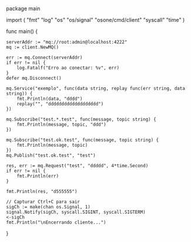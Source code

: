 package main

import (
	"fmt"
	"log"
	"os"
	"os/signal"
	"osone/cmd/client"
	"syscall"
	"time"
)

func main() {

	serverAddr := "mq://root:admin@localhost:4222"
	mq := client.NewMQ()

	err := mq.Connect(serverAddr)
	if err != nil {
		log.Fatalf("Erro ao conectar: %v", err)
	}
	defer mq.Disconnect()

	mq.Service("exemplo", func(data string, replay func(err string, data string)) {
		fmt.Println(data, "dddd")
		replay("", "ddddddddddddddddddd")
	})

	mq.Subscribe("test.*.test", func(message, topic string) {
		fmt.Println(message, topic, "ddd")
	})

	mq.Subscribe("test.ok.test", func(message, topic string) {
		fmt.Println(message, topic)
	})
	mq.Publish("test.ok.test", "test")

	res, err := mq.Request("test", "ddddd", 4*time.Second)
	if err != nil {
		fmt.Println(err)
	}

	fmt.Println(res, "d555555")

	// Capturar Ctrl+C para sair
	sigCh := make(chan os.Signal, 1)
	signal.Notify(sigCh, syscall.SIGINT, syscall.SIGTERM)
	<-sigCh
	fmt.Println("\nEncerrando cliente...")
}
